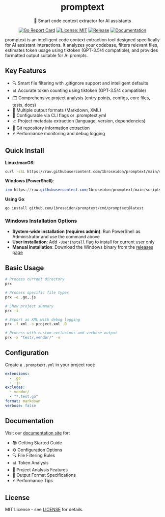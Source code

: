<div align="center">

# promptext

📝 Smart code context extractor for AI assistants

[![Go Report Card](https://goreportcard.com/badge/github.com/1broseidon/promptext?prx=v0.2.3)](https://goreportcard.com/report/github.com/1broseidon/promptext)
[![License: MIT](https://img.shields.io/badge/License-MIT-yellow.svg)](https://opensource.org/licenses/MIT)
[![Release](https://img.shields.io/github/release/1broseidon/promptext.svg)](https://github.com/1broseidon/promptext/releases/latest)
[![Documentation](https://img.shields.io/badge/docs-docusaurus-blue)](https://1broseidon.github.io/promptext/)

</div>

promptext is an intelligent code context extraction tool designed specifically for AI assistant interactions. It analyzes your codebase, filters relevant files, estimates token usage using tiktoken (GPT-3.5/4 compatible), and provides formatted output suitable for AI prompts.

## Key Features

- 🔍 Smart file filtering with .gitignore support and intelligent defaults
- 📊 Accurate token counting using tiktoken (GPT-3.5/4 compatible)
- 🗂️ Comprehensive project analysis (entry points, configs, core files, tests, docs)
- 📝 Multiple output formats (Markdown, XML)
- 🔧 Configurable via CLI flags or .promptext.yml
- 📈 Project metadata extraction (language, version, dependencies)
- 🔄 Git repository information extraction
- ⚡ Performance monitoring and debug logging

## Quick Install

**Linux/macOS**:

```bash
curl -sSL https://raw.githubusercontent.com/1broseidon/promptext/main/scripts/install.sh | bash
```

**Windows (PowerShell)**:

```powershell
irm https://raw.githubusercontent.com/1broseidon/promptext/main/scripts/install.ps1 | iex
```

**Using Go**:

```bash
go install github.com/1broseidon/promptext/cmd/promptext@latest
```

### Windows Installation Options

- **System-wide installation (requires admin)**: Run PowerShell as Administrator and use the command above
- **User installation**: Add `-UserInstall` flag to install for current user only
- **Manual installation**: Download the Windows binary from the [releases page](https://github.com/1broseidon/promptext/releases)

## Basic Usage

```bash
# Process current directory
prx

# Process specific file types
prx -e .go,.js

# Show project summary
prx -i

# Export as XML with debug logging
prx -f xml -o project.xml -D

# Process with custom exclusions and verbose output
prx -x "test/,vendor/" -v
```

## Configuration

Create a `.promptext.yml` in your project root:

```yaml
extensions:
  - .go
  - .js
excludes:
  - vendor/
  - "*.test.go"
format: markdown
verbose: false
```

## Documentation

Visit our [documentation site](https://1broseidon.github.io/promptext/) for:

- 📚 Getting Started Guide
- ⚙️ Configuration Options
- 🔍 File Filtering Rules
- 📊 Token Analysis
- 🔬 Project Analysis Features
- 📝 Output Format Specifications
- ⚡ Performance Tips

## License

MIT License - see [LICENSE](LICENSE) for details.
